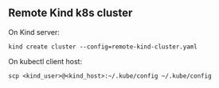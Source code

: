 ## Remote Kind k8s cluster

On Kind server:
```
kind create cluster --config=remote-kind-cluster.yaml
```

On kubectl client host:
```
scp <kind_user>@<kind_host>:~/.kube/config ~/.kube/config
